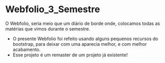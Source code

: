 # Webfolio_3_Semestre
O Webfolio, seria meio que um diário de borde onde, colocamos todas as matérias que vimos durante o semestre.


- O presente Webfolio foi refeito usando alguns pequenos recursos do bootstrap, para deixar com uma aparecia melhor, e com melhor acabamento.
- Esse projeto é um remaster de um projeto já existente!
